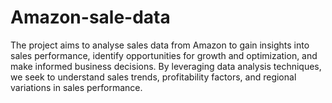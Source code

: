 # Amazon-sale-data

The project aims to analyse sales data from Amazon to gain insights into sales performance, identify opportunities for growth and optimization, and make informed business decisions. By leveraging data analysis techniques, we seek to understand sales trends, profitability factors, and regional variations in sales performance.
